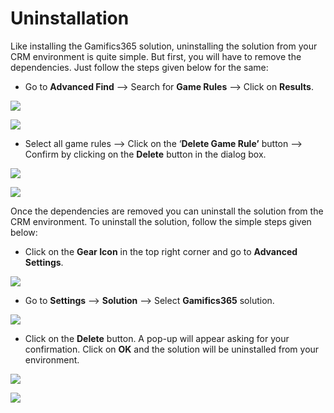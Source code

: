 # Uninstallation

Like installing the Gamifics365 solution, uninstalling the solution from your CRM environment is quite simple. But first, you will have to remove the dependencies. Just follow the steps given below for the same:

* Go to **Advanced Find** --> Search for **Game Rules** --> Click on **Results**.

![](<../.gitbook/assets/Uninstall Gamifics365\_5.png>)

![](<../.gitbook/assets/Uninstall Gamifics365\_2.png>)

* Select all game rules --> Click on the ‘**Delete Game Rule’** button --> Confirm by clicking on the **Delete** button in the dialog box.

![](<../.gitbook/assets/Uninstall Gamifics365\_3.png>)

![](<../.gitbook/assets/Uninstall Gamifics365\_4.png>)

Once the dependencies are removed you can uninstall the solution from the CRM environment. To uninstall the solution, follow the simple steps given below:

* Click on the **Gear Icon** in the top right corner and go to **Advanced Settings**.

![](<../.gitbook/assets/Uninstall Gamifics365\_1.png>)

* Go to **Settings** --> **Solution** --> Select **Gamifics365** solution.

![](<../.gitbook/assets/Uninstall\_1 (2).png>)

* Click on the **Delete** button. A pop-up will appear asking for your confirmation. Click on **OK** and the solution will be uninstalled from your environment.

![](<../.gitbook/assets/Uninstall\_2 (1).png>)

![](<../.gitbook/assets/Uninstall\_3 (3).png>)
